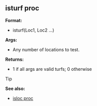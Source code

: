 ## isturf proc

**Format:**
+   isturf(Loc1, Loc2 ...)
<!-- -->
**Args:**
+   Any number of locations to test.
<!-- -->
**Returns:**
+   1 if all args are valid turfs; 0 otherwise

> [!TIP] 
> **See also:**
> +   [isloc proc](/ref/proc/isloc.md) <!-- -->